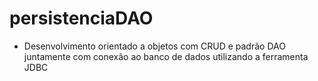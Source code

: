# persistenciaDAO
- Desenvolvimento orientado a objetos com CRUD e padrão DAO juntamente com conexão ao banco de dados utilizando a ferramenta JDBC

